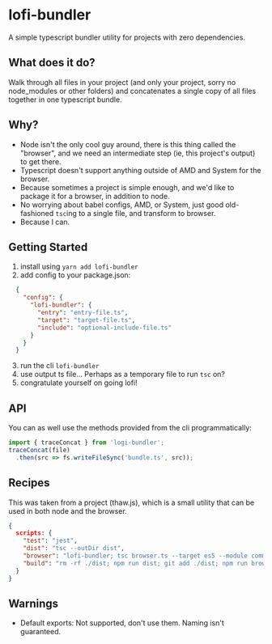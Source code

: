 # lofi-bundler
A simple typescript bundler utility for projects with zero dependencies.

## What does it do?
Walk through all files in your project (and only your project, sorry no node_modules or other folders) and concatenates a single copy of all files together in one typescript bundle.

## Why?
* Node isn't the only cool guy around, there is this thing called the "browser", and we need an intermediate step (ie, this project's output) to get there. 
* Typescript doesn't support anything outside of AMD and System for the browser.
* Because sometimes a project is simple enough, and we'd like to package it for a browser, in addition to node.
* No worrying about babel configs, AMD, or System, just good old-fashioned `tsc`ing to a single file, and transform to browser.
* Because I can. 

## Getting Started
1. install using `yarn add lofi-bundler`
2. add config to your package.json:
  ```json
    {
      "config": {
        "lofi-bundler": {
          "entry": "entry-file.ts",
          "target": "target-file.ts",
          "include": "optional-include-file.ts"
        }
      }
    }
  ```
3. run the cli `lofi-bundler`
4. use output ts file... Perhaps as a temporary file to run `tsc` on?
5. congratulate yourself on going lofi!


## API
You can as well use the methods provided from the cli programmatically:
```ts
import { traceConcat } from 'logi-bundler';
traceConcat(file)
  .then(src => fs.writeFileSync('bundle.ts', src));
```

## Recipes
This was taken from a project (thaw.js), which is a small utility that can be used in both node and the browser.
```json
{
  scripts: {
    "test": "jest",
    "dist": "tsc --outDir dist",
    "browser": "lofi-bundler; tsc browser.ts --target es5 --module commonjs; rm browser.ts",
    "build": "rm -rf ./dist; npm run dist; git add ./dist; npm run browser"
  }
}
```


## Warnings
* Default exports: Not supported, don't use them.  Naming isn't guaranteed.
